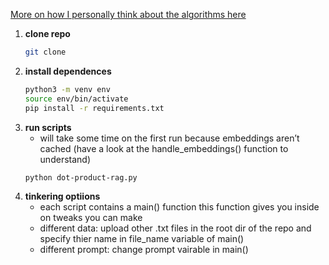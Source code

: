 [More on how I personally think about the algorithms here](ALGORITHMS.md)

1. **clone repo**
   ```bash
   git clone
   ```
2. **install dependences**
   ```bash
   python3 -m venv env
   source env/bin/activate
   pip install -r requirements.txt
   ```
3. **run scripts**
   - will take some time on the first run because embeddings aren’t cached (have a look at the handle_embeddings() function to understand)
   ```bash
   python dot-product-rag.py
   ```
5. **tinkering optiions**
   - each script contains a main() function this function gives you inside on tweaks you can make
   - different data: upload other .txt files in the root dir of the repo and specify thier name in file_name variable of main()
   - different prompt: change prompt vairable in main()
